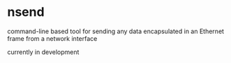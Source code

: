 nsend
=====

command-line based tool for sending any data encapsulated in an Ethernet frame from a network interface

currently in development
